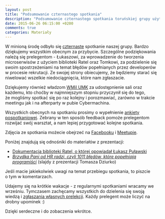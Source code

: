 ```yaml
---
layout: post
title: "Podsumowanie czternastego spotkania"
description: "Podsumowanie czternastego spotkania toruńskiej grupy użytkowników języka Java."
date: 2015-06-26 06:15:00 +0200
comments: true
categories: Materiały
---
```

W&nbsp;minioną środę odbyło się <a href="{{root_url}}/news/2015/06/10/spotkanie-14/">czternaste</a> spotkanie naszej grupy. Bardzo dziękujemy wszystkim obecnym za przybycie. Szczególne podziękowania należą się prelegentom - Łukaszowi, za wprowadzenie do tworzenia microserwisów z&nbsp;użyciem biblioteki Ratel oraz Tomkowi, za podzielenie się swoim spostrzeżeniami na temat błędów popełnianych przez developerów w&nbsp;procesie rekrutacji. Ze swojej strony obiecujemy, że będziemy starać się niwelować wszelkie niedociągnięcia, które nam zgłaszacie.

Dziękujemy również władzom <a href="https://www.mat.umk.pl" target="_blank">WMiI UMK</a> za&nbsp;udostępnienie sali oraz każdemu, kto choćby w&nbsp;najmniejszym stopniu przyczynił się do tego, że&nbsp;mogliśmy spotkać się po raz kolejny i&nbsp;porozmawiać, zarówno w&nbsp;trakcie meetingu jak i&nbsp;na afterparty w&nbsp;pubie Cybermachina.

Wszystkich obecnych na&nbsp;spotkaniu prosimy o&nbsp;wypełnienie <a href="https://docs.google.com/forms/d/1j7nV-pwAQHbsa5kN74cyPniCPoE4WzfieL_GEpiQ_e8/viewform" target="_blank">ankiety pospotkaniowej</a>. Zebrany w&nbsp;ten sposób feedback pomoże prelegentom rozwijać swój warsztat, a&nbsp;nam lepiej przygotować kolejne spotkania. <!--more-->

Zdjęcia ze spotkania możecie obejrzeć na&nbsp;<a href="https://www.facebook.com/media/set/?set=TODO" target="_blank">Facebooku</a> i&nbsp;<a href="http://www.meetup.com/Torun-JUG/photos/26220114/" target="_blank">Meetupie</a>.

Poniżej znajdują się odnośniki do materiałów z&nbsp;prezentacji:
<ul>
	<li>
    <a href="https://github.com/PayU-Tech/Ratel/" target="_blank">Dokumentacja biblioteki Ratel, o której opowiadał Łukasz Puławski</a>
  </li>
  <li>
    <a href="http://tinyurl.com/brzydka-pani-hr-bledy-devow" target="_blank">
      <em>Brzydka Pani od HR radzi, czyli 1011 błędów, które popełniają programiści</em></a> (slajdy z&nbsp;prezentacji Tomasza Dziurko)
  </li>
</ul>

Jeśli macie jakiekolwiek uwagi na&nbsp;temat przebiegu spotkania, to&nbsp;piszcie o&nbsp;tym w&nbsp;komentarzach.

Udajemy się na krótkie wakacje - z&nbsp;regularnymi spotkaniami wracamy we wrześniu. Tymczasem zachęcamy wszystkich do dzielenia się swoją wiedzą i&nbsp;<a href="{{root_url}}/speakers/">zgłaszania własnych prelekcji</a>. Każdy prelegent może liczyć na drobny upominek :)

Dzięki serdeczne i&nbsp;do zobaczenia wkrótce.